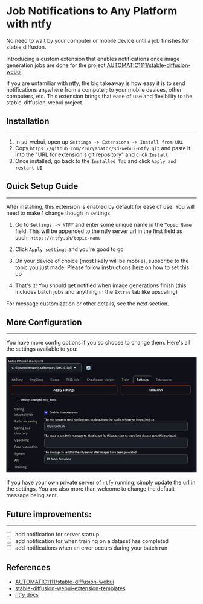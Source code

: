 # Job Notifications to Any Platform with ntfy

No need to wait by your computer or mobile device until a job finishes for stable diffusion.

Introducing a custom extension that enables notifications once image generation jobs are done for the project <a href='https://github.com/AUTOMATIC1111/stable-diffusion-webui'>AUTOMATIC1111/stable-diffusion-webui</a>. 

If you are unfamiliar with <a href='https://docs.ntfy.sh/'>ntfy</a>, the big takeaway is how easy it is to send notifications anywhere from a computer; to your mobile devices, other computers, etc. This extension brings that ease of use and flexibility to the stable-diffusion-webui project.

## Installation

---

1. In sd-webui, open up `Settings -> Extensions -> Install from URL`
2. Copy `https://github.com/Proryanator/sd-webui-ntfy.git` and paste it into the "URL for extension's git repository" and click `Install`
4. Once installed, go back to the `Installed Tab` and click `Apply and restart UI`


## Quick Setup Guide

---

After installing, this extension is enabled by default for ease of use. You will need to make 1 change though in settings.

1. Go to `Settings -> NTFY` and enter some unique name in the `Topic Name` field. This will be appended to the ntfy server url in the first field as such: 
`https://ntfy.sh/topic-name`

2. Click `Apply settings` and you're good to go
3. On your device of choice (most likely will be mobile), subscribe to the topic you just made. Please follow instructions <a href='https://docs.ntfy.sh/'>here</a> on how to set this up
4. That's it! You should get notified when image generations finish (this includes batch jobs and anything in the `Extras` tab like upscaling)

For message customization or other details, see the next section.

## More Configuration

---

You have more config options if you so choose to change them. Here's all the settings available to you:

![settings.png](docs%2Fsettings.png)

If you have your own private server of `ntfy` running, simply update the url in the settings. You are also more than welcome to change the default message being sent.

## Future improvements:

---

- [ ] add notification for server startup
- [ ] add notification for when training on a dataset has completed
- [ ] add notifications when an error occurs during your batch run

## References

- <a href='https://github.com/AUTOMATIC1111/stable-diffusion-webui'>AUTOMATIC1111/stable-diffusion-webui</a>
- <a href='https://github.com/udon-universe/stable-diffusion-webui-extension-templates'>stable-diffusion-webui-extension-templates</a>
- <a href='https://docs.ntfy.sh/'>ntfy docs</a>
